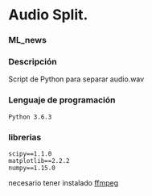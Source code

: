# Audio Split.

### ML_news
### Descripción

Script de Python para separar audio.wav

### Lenguaje de programación
    Python 3.6.3

### librerias

    scipy==1.1.0
    matplotlib==2.2.2
    numpy==1.15.0

necesario tener instalado [ffmpeg](https://www.ffmpeg.org/download.html)
